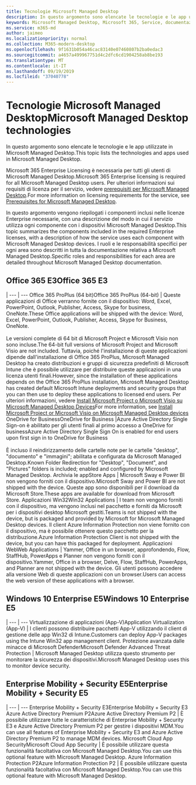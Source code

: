 ```yaml
---
title: Tecnologie Microsoft Managed Desktop
description: In questo argomento sono elencate le tecnologie e le app utilizzate in Microsoft Managed Desktop.
keywords: Microsoft Managed Desktop, Microsoft 365, Service, documentazione
ms.service: m365-md
author: jaimeo
ms.localizationpriority: normal
ms.collection: M365-modern-desktop
ms.openlocfilehash: 9f1631b054a46cac83140e07460807b2ba0edac3
ms.sourcegitcommit: a4657a499967751d4c2dfc6cd1904258ab8be193
ms.translationtype: MT
ms.contentlocale: it-IT
ms.lasthandoff: 09/19/2019
ms.locfileid: "37040778"
---
```

# <a name="microsoft-managed-desktop-technologies"></a><span data-ttu-id="4f57c-104">Tecnologie Microsoft Managed Desktop</span><span class="sxs-lookup"><span data-stu-id="4f57c-104">Microsoft Managed Desktop technologies</span></span>

<span data-ttu-id="4f57c-105">In questo argomento sono elencate le tecnologie e le app utilizzate in Microsoft Managed Desktop.</span><span class="sxs-lookup"><span data-stu-id="4f57c-105">This topic lists the technologies and apps used in Microsoft Managed Desktop.</span></span>

<!-- Microsoft 365 E5; Device as a Service -->
<!-- in O365 table, standard suite, removed this sentence "Please see the Installation of Project/Visio 64bit Click to Run Addendum for important deployment instructions. -->

<span data-ttu-id="4f57c-106">Microsoft 365 Enterprise Licensing è necessaria per tutti gli utenti di Microsoft Managed Desktop.</span><span class="sxs-lookup"><span data-stu-id="4f57c-106">Microsoft 365 Enterprise licensing is required for all Microsoft Managed Desktop users.</span></span> <span data-ttu-id="4f57c-107">Per ulteriori informazioni sui requisiti di licenza per il servizio, vedere [prerequisiti per Microsoft Managed Desktop](../get-ready/prerequisites.md).</span><span class="sxs-lookup"><span data-stu-id="4f57c-107">For more information on licensing requirements for the service, see [Prerequisites for Microsoft Managed Desktop](../get-ready/prerequisites.md).</span></span>

<span data-ttu-id="4f57c-108">In questo argomento vengono riepilogati i componenti inclusi nelle licenze Enterprise necessarie, con una descrizione del modo in cui il servizio utilizza ogni componente con i dispositivi Microsoft Managed Desktop.</span><span class="sxs-lookup"><span data-stu-id="4f57c-108">This topic summarizes the components included in the required Enterprise licenses, with a description of how the service uses each component with Microsoft Managed Desktop devices.</span></span> <span data-ttu-id="4f57c-109">I ruoli e le responsabilità specifici per ogni area sono descritti in tutta la documentazione relativa a Microsoft Managed Desktop.</span><span class="sxs-lookup"><span data-stu-id="4f57c-109">Specific roles and responsibilities for each area are detailed throughout Microsoft Managed Desktop documentation.</span></span> 

## <a name="office-365-e3"></a><span data-ttu-id="4f57c-110">Office 365 E3</span><span class="sxs-lookup"><span data-stu-id="4f57c-110">Office 365 E3</span></span>
 |
 --- | ---
<span data-ttu-id="4f57c-111">Office 365 ProPlus (64 bit)</span><span class="sxs-lookup"><span data-stu-id="4f57c-111">Office 365 ProPlus (64-bit)</span></span> | <span data-ttu-id="4f57c-112">Queste applicazioni di Office verranno fornite con il dispositivo: Word, Excel, PowerPoint, Outlook, Publisher, Access, Skype for business, OneNote.</span><span class="sxs-lookup"><span data-stu-id="4f57c-112">These Office applications will be shipped with the device: Word, Excel, PowerPoint, Outlook, Publisher, Access, Skype for Business, OneNote.</span></span><br><br><span data-ttu-id="4f57c-113">Le versioni complete di 64 bit di Microsoft Project e Microsoft Visio non sono incluse.</span><span class="sxs-lookup"><span data-stu-id="4f57c-113">The 64-bit full versions of Microsoft Project and Microsoft Visio are not included.</span></span> <span data-ttu-id="4f57c-114">Tuttavia, poiché l'installazione di queste applicazioni dipende dall'installazione di Office 365 ProPlus, Microsoft Managed Desktop ha creato distribuzioni e gruppi di sicurezza predefiniti di Microsoft Intune che è possibile utilizzare per distribuire queste applicazioni in una licenza utenti finali.</span><span class="sxs-lookup"><span data-stu-id="4f57c-114">However, since the installation of these applications depends on the Office 365 ProPlus installation, Microsoft Managed Desktop has created default Microsoft Intune deployments and security groups that you can then use to deploy these applications to licensed end users.</span></span> <span data-ttu-id="4f57c-115">Per ulteriori informazioni, vedere [Install Microsoft Project o Microsoft Visio su Microsoft Managed Desktop Devices](../get-started/project-visio.md)</span><span class="sxs-lookup"><span data-stu-id="4f57c-115">For more information, see [Install Microsoft Project or Microsoft Visio on Microsoft Managed Desktop devices](../get-started/project-visio.md)</span></span>
<span data-ttu-id="4f57c-116">OneDrive for Business</span><span class="sxs-lookup"><span data-stu-id="4f57c-116">OneDrive for Business</span></span> |<span data-ttu-id="4f57c-117">Azure Active Directory Single Sign-on è abilitato per gli utenti finali al primo accesso a OneDrive for business</span><span class="sxs-lookup"><span data-stu-id="4f57c-117">Azure Active Directory Single Sign On is enabled for end users upon first sign in to OneDrive for Business</span></span><br><br><span data-ttu-id="4f57c-118">È incluso il reindirizzamento delle cartelle note per le cartelle "desktop", "documento" e "immagini"; abilitata e configurata da Microsoft Managed Desktop.</span><span class="sxs-lookup"><span data-stu-id="4f57c-118">Known Folder Redirection for "Desktop", "Document", and "Pictures" folders is included; enabled and configured by Microsoft Managed Desktop.</span></span> 
<span data-ttu-id="4f57c-119">Archivia le app</span><span class="sxs-lookup"><span data-stu-id="4f57c-119">Store Apps</span></span> |    <span data-ttu-id="4f57c-120">Microsoft Sway e Power BI non vengono forniti con il dispositivo.</span><span class="sxs-lookup"><span data-stu-id="4f57c-120">Microsoft Sway and Power BI are not shipped with the device.</span></span> <span data-ttu-id="4f57c-121">Queste app sono disponibili per il download da Microsoft Store.</span><span class="sxs-lookup"><span data-stu-id="4f57c-121">These apps are available for download from Microsoft Store.</span></span>
<span data-ttu-id="4f57c-122">Applicazioni Win32</span><span class="sxs-lookup"><span data-stu-id="4f57c-122">Win32 Applications</span></span> |    <span data-ttu-id="4f57c-123">I team non vengono forniti con il dispositivo, ma vengono inclusi nel pacchetto e forniti da Microsoft per i dispositivi desktop Microsoft gestiti.</span><span class="sxs-lookup"><span data-stu-id="4f57c-123">Teams is not shipped with the device, but is packaged and provided by Microsoft for Microsoft Managed Desktop devices.</span></span> <span data-ttu-id="4f57c-124">Il client Azure Information Protection non viene fornito con il dispositivo, ma è possibile ottenere questo pacchetto per la distribuzione.</span><span class="sxs-lookup"><span data-stu-id="4f57c-124">Azure Information Protection Client is not shipped with the device, but you can have this packaged for deployment.</span></span> 
<span data-ttu-id="4f57c-125">Applicazioni Web</span><span class="sxs-lookup"><span data-stu-id="4f57c-125">Web Applications</span></span> |  <span data-ttu-id="4f57c-126">Yammer, Office in un browser, approfondendo, Flow, StaffHub, PowerApps e Planner non vengono forniti con il dispositivo.</span><span class="sxs-lookup"><span data-stu-id="4f57c-126">Yammer, Office in a browser, Delve, Flow, StaffHub, PowerApps, and Planner are not shipped with the device.</span></span> <span data-ttu-id="4f57c-127">Gli utenti possono accedere alla versione Web di queste applicazioni con un browser.</span><span class="sxs-lookup"><span data-stu-id="4f57c-127">Users can access the web version of these applications with a browser.</span></span>


## <a name="windows-10-enterprise-e5"></a><span data-ttu-id="4f57c-128">Windows 10 Enterprise E5</span><span class="sxs-lookup"><span data-stu-id="4f57c-128">Windows 10 Enterprise E5</span></span>

 |
 --- | ---
<span data-ttu-id="4f57c-129">Virtualizzazione di applicazioni (App-V)</span><span class="sxs-lookup"><span data-stu-id="4f57c-129">Application Virtualization (App-V)</span></span> |    <span data-ttu-id="4f57c-130">I clienti possono distribuire pacchetti App-V utilizzando il client di gestione delle app Win32 di Intune.</span><span class="sxs-lookup"><span data-stu-id="4f57c-130">Customers can deploy App-V packages using the Intune Win32 app management client.</span></span>
<span data-ttu-id="4f57c-131">Protezione avanzata dalle minacce di Microsoft Defender</span><span class="sxs-lookup"><span data-stu-id="4f57c-131">Microsoft Defender Advanced Threat Protection</span></span> |  <span data-ttu-id="4f57c-132">Microsoft Managed Desktop utilizza questo strumento per monitorare la sicurezza dei dispositivi.</span><span class="sxs-lookup"><span data-stu-id="4f57c-132">Microsoft Managed Desktop uses this to monitor device security.</span></span> 

## <a name="enterprise-mobility--security-e5"></a><span data-ttu-id="4f57c-133">Enterprise Mobility + Security E5</span><span class="sxs-lookup"><span data-stu-id="4f57c-133">Enterprise Mobility + Security E5</span></span>

 |
 --- | ---
<span data-ttu-id="4f57c-134">Enterprise Mobility + Security E3</span><span class="sxs-lookup"><span data-stu-id="4f57c-134">Enterprise Mobility + Security E3</span></span><br><span data-ttu-id="4f57c-135">Azure Active Directory Premium P2</span><span class="sxs-lookup"><span data-stu-id="4f57c-135">Azure Active Directory Premium P2</span></span> |    <span data-ttu-id="4f57c-136">È possibile utilizzare tutte le caratteristiche di Enterprise Mobility + Security E3 e Azure Active Directory Premium P2 per gestire i dispositivi MDM.</span><span class="sxs-lookup"><span data-stu-id="4f57c-136">You can use all features of Enterprise Mobility + Security E3 and Azure Active Directory Premium P2 to manage MDM devices.</span></span>
<span data-ttu-id="4f57c-137">Microsoft Cloud App Security</span><span class="sxs-lookup"><span data-stu-id="4f57c-137">Microsoft Cloud App Security</span></span> |  <span data-ttu-id="4f57c-138">È possibile utilizzare questa funzionalità facoltativa con Microsoft Managed Desktop.</span><span class="sxs-lookup"><span data-stu-id="4f57c-138">You can use this optional feature with Microsoft Managed Desktop.</span></span>
<span data-ttu-id="4f57c-139">Azure Information Protection P2</span><span class="sxs-lookup"><span data-stu-id="4f57c-139">Azure Information Protection P2</span></span>  | <span data-ttu-id="4f57c-140">È possibile utilizzare questa funzionalità facoltativa con Microsoft Managed Desktop.</span><span class="sxs-lookup"><span data-stu-id="4f57c-140">You can use this optional feature with Microsoft Managed Desktop.</span></span>
